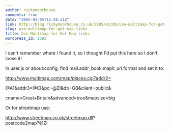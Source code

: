 ```yaml
---
author: rickymoorhouse
comments: true
date: "2005-01-05T12:48:31Z"
link: http://blog.rickymoorhouse.co.uk/2005/01/05/use-multimap-for-get-map-links/
slug: use-multimap-for-get-map-links
title: Use Multimap for Get Map links
wordpress_id: 1593
---
```


I can't remember where I found it, so I thought I'd put this here so I don't loose it!   
  

In user.js or about:config, find mail.addr_book.mapit_url.format
and set it to:  


http://www.multimap.com/map/places.cgi?addr2=  

@A1&addr3=@CI&pc=@ZI&db=GB&client=public&  

cname=Great+Britain&advanced=true&mapsize=big  

  

Or for streetmap use:  

http://www.streetmap.co.uk/streetmap.dll?  
postcode2map?@ZI  


